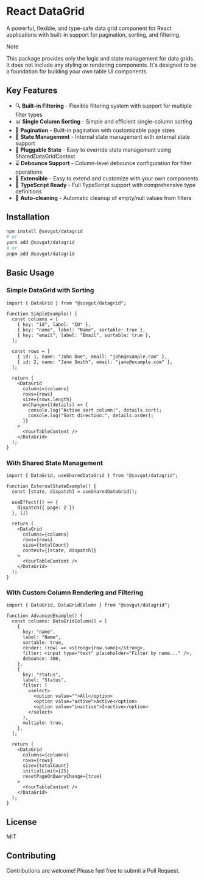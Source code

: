 # React DataGrid

A powerful, flexible, and type-safe data grid component for React applications with built-in support for pagination, sorting, and filtering.

> [!NOTE]
> This package provides only the logic and state management for data grids. It does not include any styling or rendering components. It's designed to be a foundation for building your own table UI components.

## Key Features

- 🔍 **Built-in Filtering** - Flexible filtering system with support for multiple filter types
- 📊 **Single Column Sorting** - Simple and efficient single-column sorting
- 📄 **Pagination** - Built-in pagination with customizable page sizes
- 🔄 **State Management** - Internal state management with external state support
- 🔌 **Pluggable State** - Easy to override state management using SharedDataGridContext
- ⌛ **Debounce Support** - Column-level debounce configuration for filter operations
- 🔌 **Extensible** - Easy to extend and customize with your own components
- 💪 **TypeScript Ready** - Full TypeScript support with comprehensive type definitions
- 🧹 **Auto-cleaning** - Automatic cleanup of empty/null values from filters

## Installation

```bash
npm install @sovgut/datagrid
# or
yarn add @sovgut/datagrid
# or
pnpm add @sovgut/datagrid
```

## Basic Usage

### Simple DataGrid with Sorting

```tsx
import { DataGrid } from "@sovgut/datagrid";

function SimpleExample() {
  const columns = [
    { key: "id", label: "ID" },
    { key: "name", label: "Name", sortable: true },
    { key: "email", label: "Email", sortable: true },
  ];

  const rows = [
    { id: 1, name: "John Doe", email: "john@example.com" },
    { id: 2, name: "Jane Smith", email: "jane@example.com" },
  ];

  return (
    <DataGrid
      columns={columns}
      rows={rows}
      size={rows.length}
      onChange={(details) => {
        console.log("Active sort column:", details.sort);
        console.log("Sort direction:", details.order);
      }}
    >
      <YourTableContent />
    </DataGrid>
  );
}
```

### With Shared State Management

```tsx
import { DataGrid, useSharedDataGrid } from "@sovgut/datagrid";

function ExternalStateExample() {
  const [state, dispatch] = useSharedDataGrid();

  useEffect(() => {
    dispatch({ page: 2 })
  }, [])

  return (
    <DataGrid
      columns={columns}
      rows={rows}
      size={totalCount}
      context={[state, dispatch]}
    >
      <YourTableContent />
    </DataGrid>
  );
}
```

### With Custom Column Rendering and Filtering

```tsx
import { DataGrid, DataGridColumn } from "@sovgut/datagrid";

function AdvancedExample() {
  const columns: DataGridColumn[] = [
    {
      key: "name",
      label: "Name",
      sortable: true,
      render: (row) => <strong>{row.name}</strong>,
      filter: <input type="text" placeholder="Filter by name..." />,
      debounce: 300,
    },
    {
      key: "status",
      label: "Status",
      filter: (
        <select>
          <option value="">All</option>
          <option value="active">Active</option>
          <option value="inactive">Inactive</option>
        </select>
      ),
      multiple: true,
    },
  ];

  return (
    <DataGrid
      columns={columns}
      rows={rows}
      size={totalCount}
      initialLimit={25}
      resetPageOnQueryChange={true}
    >
      <YourTableContent />
    </DataGrid>
  );
}
```

## License

MIT

## Contributing

Contributions are welcome! Please feel free to submit a Pull Request.
